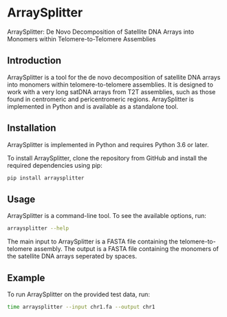 # ArraySplitter
ArraySplitter: De Novo Decomposition of Satellite DNA Arrays into Monomers within Telomere-to-Telomere Assemblies

## Introduction

ArraySplitter is a tool for the de novo decomposition of satellite DNA arrays into monomers within telomere-to-telomere assemblies. It is designed to work with a very long satDNA arrays from T2T assemblies, such as those found in centromeric and pericentromeric regions. ArraySplitter is implemented in Python and is available as a standalone tool.

## Installation

ArraySplitter is implemented in Python and requires Python 3.6 or later. 

To install ArraySplitter, clone the repository from GitHub and install the required dependencies using pip:

```bash
pip install arraysplitter
```

## Usage

ArraySplitter is a command-line tool. To see the available options, run:

```bash
arraysplitter --help
```

The main input to ArraySplitter is a FASTA file containing the telomere-to-telomere assembly. The output is a FASTA file containing the monomers of the satellite DNA arrays seperated by spaces.

## Example

To run ArraySplitter on the provided test data, run:

```bash
time arraysplitter --input chr1.fa --output chr1
```

